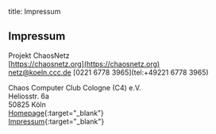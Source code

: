 title: Impressum

## Impressum
        
Projekt ChaosNetz  
[https://chaosnetz.org](https://chaosnetz.org)  
[netz@koeln.ccc.de](mailto:netz@koeln.ccc.de) 
[0221 6778 3965](tel:+49221 6778 3965) 

Chaos Computer Club Cologne (C4) e.V.  
Heliosstr. 6a  
50825 Köln  
[Homepage](https://koeln.ccc.de){:target="_blank"}  
[Impressum](https://koeln.ccc.de/impressum/index.xml){:target="_blank"}
